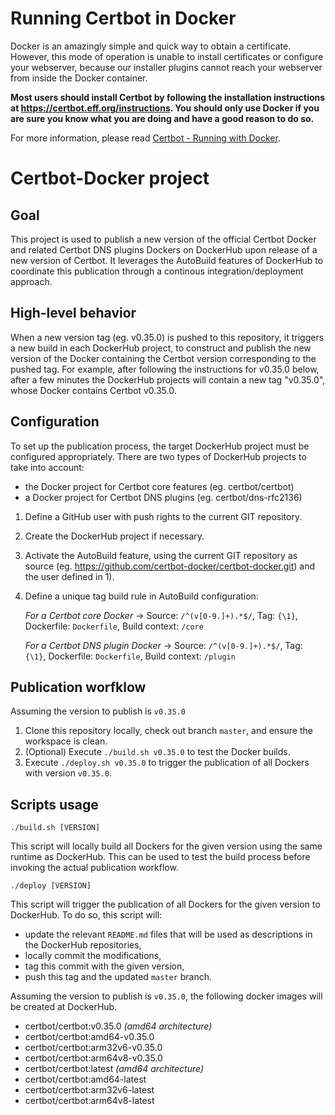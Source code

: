 Running Certbot in Docker 
=========================

Docker is an amazingly simple and quick way to obtain a certificate. However, this mode of operation is unable to install certificates or configure your webserver, because our installer plugins cannot reach your webserver from inside the Docker container.
 
**Most users should install Certbot by following the installation instructions at https://certbot.eff.org/instructions. You should only use Docker if you are sure you know what you are doing and have a good reason to do so.**

For more information, please read [Certbot - Running with Docker](https://certbot.eff.org/docs/install.html#running-with-docker).

Certbot-Docker project
======================

Goal
----

This project is used to publish a new version of the official Certbot Docker and related Certbot DNS plugins Dockers on DockerHub upon release of a new version of Certbot.
It leverages the AutoBuild features of DockerHub to coordinate this publication through a continous integration/deployment approach.

High-level behavior
-------------------

When a new version tag (eg. v0.35.0) is pushed to this repository, it triggers a new build in each DockerHub project, to construct and publish the new version of the Docker
containing the Certbot version corresponding to the pushed tag. For example, after following the instructions for v0.35.0 below, after a few minutes the DockerHub projects will contain a new tag "v0.35.0",
whose Docker contains Certbot v0.35.0.

Configuration
-------------

To set up the publication process, the target DockerHub project must be configured appropriately. There are two types of DockerHub projects to take into account:
* the Docker project for Certbot core features (eg. certbot/certbot)
* a Docker project for Certbot DNS plugins (eg. certbot/dns-rfc2136)

1) Define a GitHub user with push rights to the current GIT repository.
2) Create the DockerHub project if necessary.
3) Activate the AutoBuild feature, using the current GIT repository as source (eg. https://github.com/certbot-docker/certbot-docker.git) and the user defined in 1).
4) Define a unique tag build rule in AutoBuild configuration:

    _For a Certbot core Docker_ -> Source: `/^(v[0-9.]+).*$/`, Tag: `{\1}`, Dockerfile: `Dockerfile`, Build context: `/core`

    _For a Certbot DNS plugin Docker_ -> Source: `/^(v[0-9.]+).*$/`, Tag: `{\1}`, Dockerfile: `Dockerfile`, Build context: `/plugin`

Publication worfklow
-------------------

Assuming the version to publish is `v0.35.0`

1) Clone this repository locally, check out branch `master`, and ensure the workspace is clean.
2) (Optional) Execute `./build.sh v0.35.0` to test the Docker builds.
3) Execute `./deploy.sh v0.35.0` to trigger the publication of all Dockers with version `v0.35.0`.

Scripts usage
-------------

```
./build.sh [VERSION]
```

This script will locally build all Dockers for the given version using the same runtime as DockerHub.
This can be used to test the build process before invoking the actual publication workflow.

```
./deploy [VERSION]
```

This script will trigger the publication of all Dockers for the given version to DockerHub. To do so, this script will:
- update the relevant `README.md` files that will be used as descriptions in the DockerHub repositories,
- locally commit the modifications,
- tag this commit with the given version,
- push this tag and the updated `master` branch.

Assuming the version to publish is `v0.35.0`, the following docker images will be created at DockerHub.

- certbot/certbot:v0.35.0 *(amd64 architecture)*
- certbot/certbot:amd64-v0.35.0
- certbot/certbot:arm32v6-v0.35.0
- certbot/certbot:arm64v8-v0.35.0
- certbot/certbot:latest *(amd64 architecture)*
- certbot/certbot:amd64-latest
- certbot/certbot:arm32v6-latest
- certbot/certbot:arm64v8-latest
